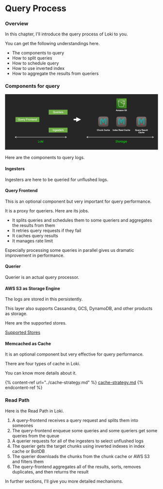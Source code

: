 # Query Process

### Overview

In this chapter, I'll introduce the query process of Loki to you.

You can get the following understandings here.

* The components to query
* How to split queries
* How to schedule query
* How to use inverted index
* How to aggregate the results from queriers

### Components for query

![](<../.gitbook/assets/スクリーンショット 2021-12-23 19.49.54.png>)

Here are the components to query logs.

#### Ingesters

Ingesters are here to be queried for unflushed logs.

#### Query Frontend

This is an optional component but very important for query performance.

It is a proxy for queriers. Here are its jobs.

* It splits queries and schedules them to some queriers and aggregates the results from them
* It retries query requests if they fail
* It caches query results
* It manages rate limit

Especially processing some queries in parallel gives us dramatic improvement in performance.

#### Querier

Querier is an actual query processor.

#### AWS S3 as Storage Engine

The logs are stored in this persistently.

This layer also supports Cassandra, GCS, DynamoDB, and other products as storage.

Here are the supported stores.

[Supported Stores](https://grafana.com/docs/loki/latest/operations/storage/)

#### Memcached as Cache

It is an optional component but very effective for query performance.

There are four types of cache in Loki.

You can know more details about it.

{% content-ref url="../cache-strategy.md" %}
[cache-strategy.md](../cache-strategy.md)
{% endcontent-ref %}

### Read Path

Here is the Read Path in Loki.

1. A query-frontend receives a query request and splits them into someones
2. The query-frontend enqueue some queries and some queriers get some queries from the queue
3. A querier requests for all of the ingesters to select unflushed logs
4. The querier gets the target chunks using inverted indexes in index cache or BoltDB
5. The querier downloads the chunks from the chunk cache or AWS S3 and filters them
6. The query-frontend aggregates all of the results, sorts, removes duplicates, and then returns the result

In further sections, I'll give you more detailed mechanisms.
